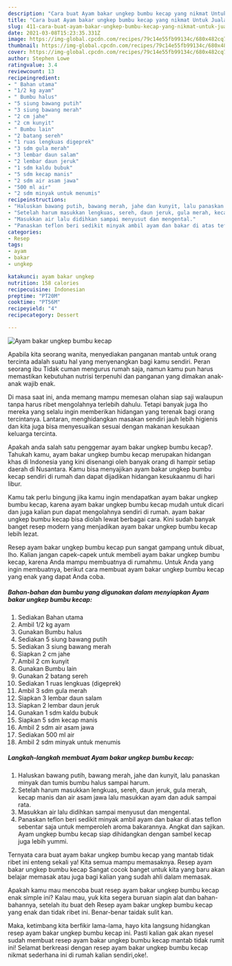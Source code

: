 ```yaml
---
description: "Cara buat Ayam bakar ungkep bumbu kecap yang nikmat Untuk Jualan"
title: "Cara buat Ayam bakar ungkep bumbu kecap yang nikmat Untuk Jualan"
slug: 411-cara-buat-ayam-bakar-ungkep-bumbu-kecap-yang-nikmat-untuk-jualan
date: 2021-03-08T15:23:35.331Z
image: https://img-global.cpcdn.com/recipes/79c14e55fb99134c/680x482cq70/ayam-bakar-ungkep-bumbu-kecap-foto-resep-utama.jpg
thumbnail: https://img-global.cpcdn.com/recipes/79c14e55fb99134c/680x482cq70/ayam-bakar-ungkep-bumbu-kecap-foto-resep-utama.jpg
cover: https://img-global.cpcdn.com/recipes/79c14e55fb99134c/680x482cq70/ayam-bakar-ungkep-bumbu-kecap-foto-resep-utama.jpg
author: Stephen Lowe
ratingvalue: 3.4
reviewcount: 13
recipeingredient:
- " Bahan utama"
- "1/2 kg ayam"
- " Bumbu halus"
- "5 siung bawang putih"
- "3 siung bawang merah"
- "2 cm jahe"
- "2 cm kunyit"
- " Bumbu lain"
- "2 batang sereh"
- "1 ruas lengkuas digeprek"
- "3 sdm gula merah"
- "3 lembar daun salam"
- "2 lembar daun jeruk"
- "1 sdm kaldu bubuk"
- "5 sdm kecap manis"
- "2 sdm air asam jawa"
- "500 ml air"
- "2 sdm minyak untuk menumis"
recipeinstructions:
- "Haluskan bawang putih, bawang merah, jahe dan kunyit, lalu panaskan minyak dan tumis bumbu halus sampai harum."
- "Setelah harum masukkan lengkuas, sereh, daun jeruk, gula merah, kecap manis dan air asam jawa lalu masukkan ayam dan aduk sampai rata."
- "Masukkan air lalu didihkan sampai menyusut dan mengental."
- "Panaskan teflon beri sedikit minyak ambil ayam dan bakar di atas teflon sebentar saja untuk memperoleh aroma bakarannya. Angkat dan sajikan. Ayam ungkep bumbu kecap siap dihidangkan dengan sambel kecap juga lebih yummi."
categories:
- Resep
tags:
- ayam
- bakar
- ungkep

katakunci: ayam bakar ungkep 
nutrition: 158 calories
recipecuisine: Indonesian
preptime: "PT20M"
cooktime: "PT56M"
recipeyield: "4"
recipecategory: Dessert

---
```



![Ayam bakar ungkep bumbu kecap](https://img-global.cpcdn.com/recipes/79c14e55fb99134c/680x482cq70/ayam-bakar-ungkep-bumbu-kecap-foto-resep-utama.jpg)

Apabila kita seorang wanita, menyediakan panganan mantab untuk orang tercinta adalah suatu hal yang menyenangkan bagi kamu sendiri. Peran seorang ibu Tidak cuman mengurus rumah saja, namun kamu pun harus memastikan kebutuhan nutrisi terpenuhi dan panganan yang dimakan anak-anak wajib enak.

Di masa  saat ini, anda memang mampu memesan olahan siap saji walaupun tanpa harus ribet mengolahnya terlebih dahulu. Tetapi banyak juga lho mereka yang selalu ingin memberikan hidangan yang terenak bagi orang tercintanya. Lantaran, menghidangkan masakan sendiri jauh lebih higienis dan kita juga bisa menyesuaikan sesuai dengan makanan kesukaan keluarga tercinta. 



Apakah anda salah satu penggemar ayam bakar ungkep bumbu kecap?. Tahukah kamu, ayam bakar ungkep bumbu kecap merupakan hidangan khas di Indonesia yang kini disenangi oleh banyak orang di hampir setiap daerah di Nusantara. Kamu bisa menyajikan ayam bakar ungkep bumbu kecap sendiri di rumah dan dapat dijadikan hidangan kesukaanmu di hari libur.

Kamu tak perlu bingung jika kamu ingin mendapatkan ayam bakar ungkep bumbu kecap, karena ayam bakar ungkep bumbu kecap mudah untuk dicari dan juga kalian pun dapat mengolahnya sendiri di rumah. ayam bakar ungkep bumbu kecap bisa diolah lewat berbagai cara. Kini sudah banyak banget resep modern yang menjadikan ayam bakar ungkep bumbu kecap lebih lezat.

Resep ayam bakar ungkep bumbu kecap pun sangat gampang untuk dibuat, lho. Kalian jangan capek-capek untuk membeli ayam bakar ungkep bumbu kecap, karena Anda mampu membuatnya di rumahmu. Untuk Anda yang ingin membuatnya, berikut cara membuat ayam bakar ungkep bumbu kecap yang enak yang dapat Anda coba.

<!--inarticleads1-->

##### Bahan-bahan dan bumbu yang digunakan dalam menyiapkan Ayam bakar ungkep bumbu kecap:

1. Sediakan  Bahan utama
1. Ambil 1/2 kg ayam
1. Gunakan  Bumbu halus
1. Sediakan 5 siung bawang putih
1. Sediakan 3 siung bawang merah
1. Siapkan 2 cm jahe
1. Ambil 2 cm kunyit
1. Gunakan  Bumbu lain
1. Gunakan 2 batang sereh
1. Sediakan 1 ruas lengkuas (digeprek)
1. Ambil 3 sdm gula merah
1. Siapkan 3 lembar daun salam
1. Siapkan 2 lembar daun jeruk
1. Gunakan 1 sdm kaldu bubuk
1. Siapkan 5 sdm kecap manis
1. Ambil 2 sdm air asam jawa
1. Sediakan 500 ml air
1. Ambil 2 sdm minyak untuk menumis




<!--inarticleads2-->

##### Langkah-langkah membuat Ayam bakar ungkep bumbu kecap:

1. Haluskan bawang putih, bawang merah, jahe dan kunyit, lalu panaskan minyak dan tumis bumbu halus sampai harum.
1. Setelah harum masukkan lengkuas, sereh, daun jeruk, gula merah, kecap manis dan air asam jawa lalu masukkan ayam dan aduk sampai rata.
1. Masukkan air lalu didihkan sampai menyusut dan mengental.
1. Panaskan teflon beri sedikit minyak ambil ayam dan bakar di atas teflon sebentar saja untuk memperoleh aroma bakarannya. Angkat dan sajikan. Ayam ungkep bumbu kecap siap dihidangkan dengan sambel kecap juga lebih yummi.




Ternyata cara buat ayam bakar ungkep bumbu kecap yang mantab tidak ribet ini enteng sekali ya! Kita semua mampu memasaknya. Resep ayam bakar ungkep bumbu kecap Sangat cocok banget untuk kita yang baru akan belajar memasak atau juga bagi kalian yang sudah ahli dalam memasak.

Apakah kamu mau mencoba buat resep ayam bakar ungkep bumbu kecap enak simple ini? Kalau mau, yuk kita segera buruan siapin alat dan bahan-bahannya, setelah itu buat deh Resep ayam bakar ungkep bumbu kecap yang enak dan tidak ribet ini. Benar-benar taidak sulit kan. 

Maka, ketimbang kita berfikir lama-lama, hayo kita langsung hidangkan resep ayam bakar ungkep bumbu kecap ini. Pasti kalian gak akan nyesel sudah membuat resep ayam bakar ungkep bumbu kecap mantab tidak rumit ini! Selamat berkreasi dengan resep ayam bakar ungkep bumbu kecap nikmat sederhana ini di rumah kalian sendiri,oke!.

